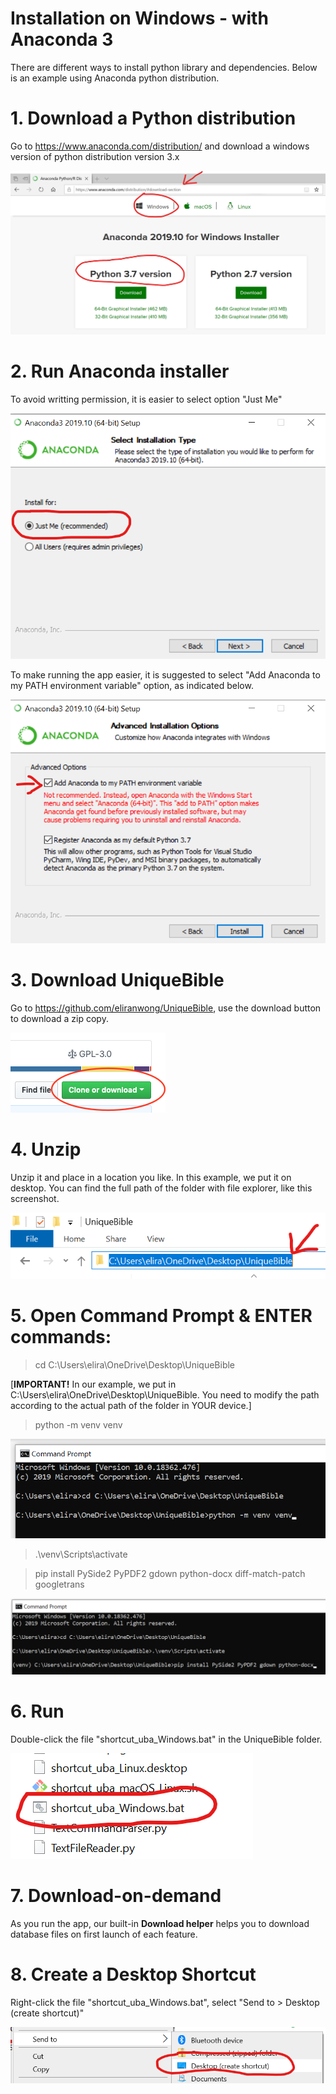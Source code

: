 # Installation on Windows - with Anaconda 3

There are different ways to install python library and dependencies.  Below is an example using Anaconda python distribution.

# 1. Download a Python distribution

Go to https://www.anaconda.com/distribution/ and download a windows version of python distribution version 3.x

<img src="screenshots/download_anaconda.png">

# 2. Run Anaconda installer

To avoid writting permission, it is easier to select option "Just Me"

<img src="screenshots/install_just_for_me.png">

To make running the app easier, it is suggested to select "Add Anaconda to my PATH environment variable" option, as indicated below.

<img src="screenshots/add_path.png">

# 3. Download UniqueBible

Go to https://github.com/eliranwong/UniqueBible, use the download button to download a zip copy.

<img src="screenshots/downloadButton.png">

# 4. Unzip

Unzip it and place in a location you like.  In this example, we put it on desktop.  You can find the full path of the folder with file explorer, like this screenshot.

<img src="screenshots/uba_path.png">

# 5. Open Command Prompt & ENTER commands:

> cd C:\Users\elira\OneDrive\Desktop\UniqueBible

[<b>IMPORTANT!</b> In our example, we put in C:\Users\elira\OneDrive\Desktop\UniqueBible.  You need to modify the path according to the actual path of the folder in YOUR device.]

> python -m venv venv

<img src="screenshots/command_prompt1.png">

> .\venv\Scripts\activate

> pip install PySide2 PyPDF2 gdown python-docx diff-match-patch googletrans

<img src="screenshots/command_prompt3.png">

# 6. Run

Double-click the file "shortcut_uba_Windows.bat" in the UniqueBible folder.

<img src="screenshots/shortcut.png">

# 7. Download-on-demand

As you run the app, our built-in <b>Download helper</b> helps you to download database files on first launch of each feature.

# 8. Create a Desktop Shortcut

Right-click the file "shortcut_uba_Windows.bat", select "Send to > Desktop (create shortcut)"

<img src="screenshots/desktop_shortcut.png">
